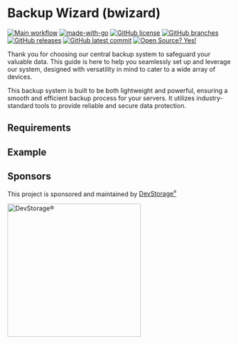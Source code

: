 # Backup Wizard (bwizard)

[![Main workflow](https://github.com/DevStorageEU/backup-wizard/actions/workflows/go.yml/badge.svg)](https://github.com/DevStorageEU/backup-wizard/actions/workflows/go.yml)
[![made-with-go](https://img.shields.io/badge/Made%20with-Go-1f425f.svg)](https://go.dev/)
[![GitHub license](https://badgen.net/github/license/DevStorageEU/backup-wizard)](https://github.com/DevStorageEU/blob/main/LICENSE)
[![GitHub branches](https://badgen.net/github/branches/DevStorageEU/backup-wizard)](https://github.com/DevStorageEU/backup-wizard)
[![GitHub releases](https://badgen.net/github/releases/DevStorageEU/backup-wizard)](https://github.com/DevStorageEU/backup-wizard/releases/)
[![GitHub latest commit](https://badgen.net/github/last-commit/DevStorageEU/backup-wizard/main)](https://github.com/DevStorageEU/backup-wizard/commit/)
[![Open Source? Yes!](https://badgen.net/badge/Open%20Source%20%3F/Yes%21/blue?icon=github)](https://github.com/DevStorageEU/backup-wizard)

Thank you for choosing our central backup system to safeguard your valuable data. 
This guide is here to help you seamlessly set up and leverage our system, designed with versatility in mind to cater to a wide array of devices.

This backup system is built to be both lightweight and powerful, ensuring a smooth and efficient backup process for your servers. 
It utilizes industry-standard tools to provide reliable and secure data protection.

## Requirements


## Example


## Sponsors

This project is sponsored and maintained by [DevStorage<sup><small>®</small><sup>](https://devstorage.company)</img>

<img alt="DevStorage®" target="_blank" href="https://devstorage.company" src="https://cdn.devstorage.eu/e/header-blue-white.png" width="300">